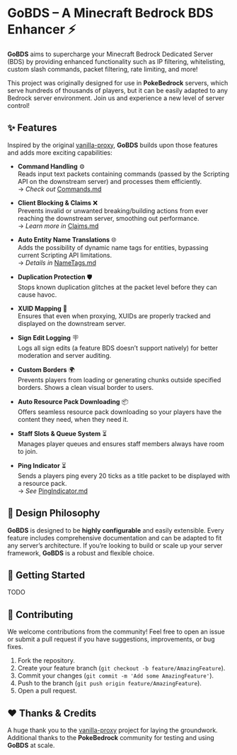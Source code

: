 # GoBDS – A Minecraft Bedrock BDS Enhancer ⚡

**GoBDS** aims to supercharge your Minecraft Bedrock Dedicated Server (BDS) by providing enhanced functionality such as IP filtering, whitelisting, custom slash commands, packet filtering, rate limiting, and more! 

This project was originally designed for use in **PokeBedrock** servers, which serve hundreds of thousands of players, but it can be easily adapted to any Bedrock server environment. Join us and experience a new level of server control!

## ✨ Features

Inspired by the original [vanilla-proxy](https://github.com/smell-of-curry/vanilla-proxy), **GoBDS** builds upon those features and adds more exciting capabilities:

- **Command Handling** ⚙️  
  Reads input text packets containing commands (passed by the Scripting API on the downstream server) and processes them efficiently.  
  → *Check out* [Commands.md](./docs/Commands.md)

- **Client Blocking & Claims** ❌  
  Prevents invalid or unwanted breaking/building actions from ever reaching the downstream server, smoothing out performance.  
  → *Learn more in* [Claims.md](./docs/Claims.md)

- **Auto Entity Name Translations** 🌐  
  Adds the possibility of dynamic name tags for entities, bypassing current Scripting API limitations.  
  → *Details in* [NameTags.md](./docs/NameTags.md)

- **Duplication Protection** 🛡️  
  Stops known duplication glitches at the packet level before they can cause havoc.

- **XUID Mapping** 🔗  
  Ensures that even when proxying, XUIDs are properly tracked and displayed on the downstream server.

- **Sign Edit Logging** 🪧  
  Logs all sign edits (a feature BDS doesn’t support natively) for better moderation and server auditing.

- **Custom Borders** 🌍  
  Prevents players from loading or generating chunks outside specified borders. Shows a clean visual border to users.

- **Auto Resource Pack Downloading** 📦  
  Offers seamless resource pack downloading so your players have the content they need, when they need it.

- **Staff Slots & Queue System** ⏳  
  Manages player queues and ensures staff members always have room to join.

- **Ping Indicator** ⏳  
  Sends a players ping every 20 ticks as a title packet to be displayed with a resource pack.  
  → *See* [PingIndicator.md](./docs/PingIndicator.md)

## 🔧 Design Philosophy

**GoBDS** is designed to be **highly configurable** and easily extensible. Every feature includes comprehensive documentation and can be adapted to fit any server’s architecture. If you’re looking to build or scale up your server framework, **GoBDS** is a robust and flexible choice.

## 🚀 Getting Started

TODO

## 🤝 Contributing

We welcome contributions from the community! Feel free to open an issue or submit a pull request if you have suggestions, improvements, or bug fixes.

1. Fork the repository.
2. Create your feature branch (`git checkout -b feature/AmazingFeature`).
3. Commit your changes (`git commit -m 'Add some AmazingFeature'`).
4. Push to the branch (`git push origin feature/AmazingFeature`).
5. Open a pull request.

## ❤️ Thanks & Credits

A huge thank you to the [vanilla-proxy](https://github.com/smell-of-curry/vanilla-proxy) project for laying the groundwork. Additional thanks to the **PokeBedrock** community for testing and using **GoBDS** at scale.